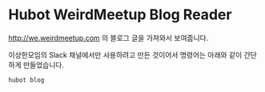 Hubot WeirdMeetup Blog Reader
================

http://we.weirdmeetup.com 의 블로그 글을 가져와서 보여줍니다.

이상한모임의 Slack 채널에서만 사용하려고 만든 것이어서 명령어는 아래와 같이 간단하게 만들었습니다.

```
hubot blog
```
